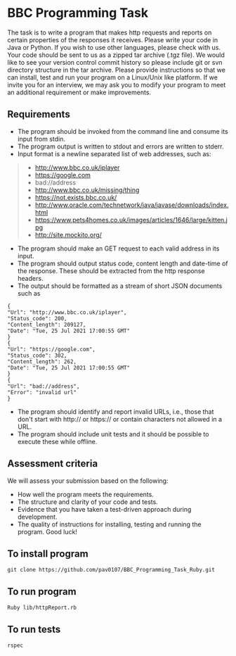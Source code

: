 # BBC Programming Task

The task is to write a program that makes http requests and reports on certain properties of the responses it receives. Please write your code in Java or Python. If you wish to use other languages, please check with us. Your code should be sent to us as a zipped tar archive (.tgz file). We would like to see your version control commit history so please include git or svn directory structure in the tar archive. Please provide instructions so that we can install, test and run your program on a Linux/Unix
like platform. If we invite you for an interview, we may ask you to modify your program to meet an additional requirement or make improvements.

## Requirements

- The program should be invoked from the command line and consume its input from stdin.
- The program output is written to stdout and errors are written to stderr.
- Input format is a newline separated list of web addresses, such as:

> - http://www.bbc.co.uk/iplayer
> - https://google.com
> - bad://address
> - http://www.bbc.co.uk/missing/thing
> - https://not.exists.bbc.co.uk/
> - http://www.oracle.com/technetwork/java/javase/downloads/index.html
> - https://www.pets4homes.co.uk/images/articles/1646/large/kitten.jpg
> - http://site.mockito.org/

- The program should make an GET request to each valid address in its input.
- The program should output status code, content length and date-time of the response.
  These should be extracted from the http response headers.
- The output should be formatted as a stream of short JSON documents such as

```
{
"Url": "http://www.bbc.co.uk/iplayer",
"Status_code": 200,
"Content_length": 209127,
"Date": "Tue, 25 Jul 2021 17:00:55 GMT"
}
{
"Url": "https://google.com",
"Status_code": 302,
"Content_length": 262,
"Date": "Tue, 25 Jul 2021 17:00:55 GMT"
}
{
"Url": "bad://address",
"Error": "invalid url"
}
```

- The program should identify and report invalid URLs, i.e., those that don't start with
  http:// or https:// or contain characters not allowed in a URL.
- The program should include unit tests and it should be possible to execute these while
  offline.

## Assessment criteria

We will assess your submission based on the following:

- How well the program meets the requirements.
- The structure and clarity of your code and tests.
- Evidence that you have taken a test-driven approach during development.
- The quality of instructions for installing, testing and running the program.
  Good luck!

## To install program

```
git clone https://github.com/pav0107/BBC_Programming_Task_Ruby.git
```

## To run program

```
Ruby lib/httpReport.rb
```

## To run tests

```
rspec
```
